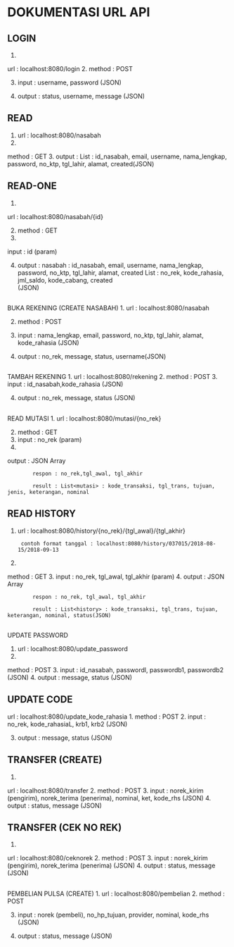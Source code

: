 # DOKUMENTASI URL API 

## LOGIN
1. 
url	: localhost:8080/login
2. 
method	: POST

3. input	: username, password (JSON)

4. output	: status, username, message (JSON)



## READ

1. url	: localhost:8080/nasabah
2. 
method	: GET
3. 
output	: List<nasabah> : id_nasabah, email, username, nama_lengkap, password, no_ktp, tgl_lahir, alamat, created(JSON)



## READ-ONE
1. 
url	: localhost:8080/nasabah/{id}

2. method	: GET
3. 
input	: id (param)

4. output	: nasabah : id_nasabah, email, username, nama_lengkap, password, no_ktp, tgl_lahir, alamat, created
	  		  List<Rekening> :  no_rek, kode_rahasia, jml_saldo, kode_cabang, created  
	  (JSON)

## 


BUKA REKENING (CREATE NASABAH)
1. 
url	: localhost:8080/nasabah

2. method	: POST

3. input	: nama_lengkap, email, password, no_ktp, tgl_lahir, alamat, kode_rahasia (JSON)

4. output	: no_rek, message, status, username(JSON)

## 

TAMBAH REKENING
1. 
url	: localhost:8080/rekening
2. 
method	: POST
3. 
input	: id_nasabah,kode_rahasia (JSON)

4. output	: no_rek, message, status (JSON)

## 

READ MUTASI
1. 
url	: localhost:8080/mutasi/{no_rek}

2. method	: GET
3. input	: no_rek (param)
4. 
output	: JSON Array 
	
			respon : no_rek,tgl_awal, tgl_akhir
	
			result : List<mutasi> : kode_transaksi, tgl_trans, tujuan, jenis, keterangan, nominal 



## READ HISTORY

1. url	: localhost:8080/history/{no_rek}/{tgl_awal}/{tgl_akhir}
	
		contoh format tanggal : localhost:8080/history/037015/2018-08-15/2018-09-13
2. 
method	: GET
3. 
input	: no_rek, tgl_awal, tgl_akhir (param)
4. 
output	: JSON Array 
	
			respon : no_rek, tgl_awal, tgl_akhir
	
			result : List<history> : kode_transaksi, tgl_trans, tujuan, keterangan, nominal, status(JSON)

## 


UPDATE PASSWORD

1. url	: localhost:8080/update_password
2. 
method	: POST
3. 
input	: id_nasabah, passwordl, passwordb1, passwordb2 (JSON)
4. 
output	: message, status (JSON)




## UPDATE CODE
url	: localhost:8080/update_kode_rahasia
1. 
method	: POST
2. 
input	: no_rek, kode_rahasiaL, krb1, krb2 (JSON)

3. output	: message, status (JSON)




## TRANSFER (CREATE)
1. 
url	: localhost:8080/transfer
2. 
method	: POST
3. 
input	: norek_kirim (pengirim), norek_terima (penerima), nominal, ket, kode_rhs (JSON)
4. 
output	: status, message (JSON)




## TRANSFER (CEK NO REK)
1. 
url	: localhost:8080/ceknorek
2. 
method	: POST
3. 
input	: norek_kirim (pengirim), norek_terima (penerima) (JSON)
4. 
output	: status, message (JSON)

## 


PEMBELIAN PULSA (CREATE)
1. 
url	: localhost:8080/pembelian
2. 
method	: POST

3. input	: norek (pembeli), no_hp_tujuan, provider, nominal, kode_rhs (JSON)

4. output	: status, message (JSON)

